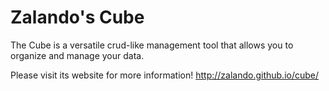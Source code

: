 # Zalando's Cube

The Cube is a versatile crud-like management tool that allows you to organize and manage your data.

Please visit its website for more information! http://zalando.github.io/cube/
